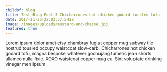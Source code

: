```yaml
---
childof: blog
title: Test Blog Post 3 Chicharrones hot chicken godard tousled tofu
date: 2017-11-25T22:03:57.542Z
image: /images/uploads/mustard-and-chesse.jpg
featured: true
---
```

Lorem ipsum dolor amet etsy chambray fugiat copper mug subway tile nostrud tousled occupy waistcoat slow-carb. Chicharrones hot chicken godard tofu, magna bespoke whatever gochujang tumeric jean shorts ullamco nulla fixie. XOXO waistcoat copper mug eu. Sint voluptate drinking vinegar meh ipsum.
